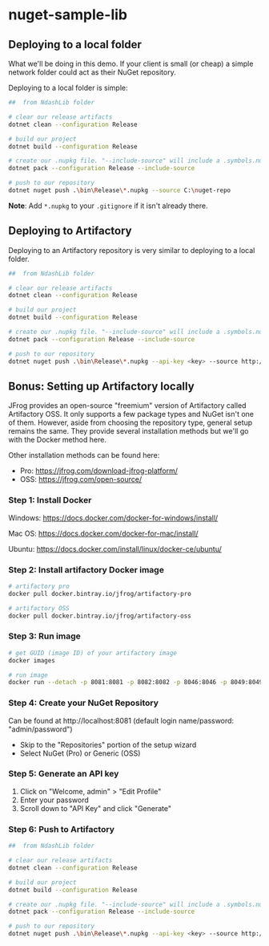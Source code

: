 # nuget-sample-lib

## Deploying to a local folder

What we'll be doing in this demo. If your client is small (or cheap) a simple network folder
could act as their NuGet repository.

Deploying to a local folder is simple:

```bash
##  from NdashLib folder

# clear our release artifacts
dotnet clean --configuration Release

# build our project
dotnet build --configuration Release

# create our .nupkg file. "--include-source" will include a .symbols.nupkg file
dotnet pack --configuration Release --include-source

# push to our repository
dotnet nuget push .\bin\Release\*.nupkg --source C:\nuget-repo
```

**Note**: Add `*.nupkg` to your `.gitignore` if it isn't already there.

## Deploying to Artifactory

Deploying to an Artifactory repository is very similar to deploying to a local folder.


```bash
##  from NdashLib folder

# clear our release artifacts
dotnet clean --configuration Release

# build our project
dotnet build --configuration Release

# create our .nupkg file. "--include-source" will include a .symbols.nupkg file
dotnet pack --configuration Release --include-source

# push to our repository
dotnet nuget push .\bin\Release\*.nupkg --api-key <key> --source http://artifactory.my-client.com/artifactory/api/nuget/nuget
```

## Bonus: Setting up Artifactory locally

JFrog provides an open-source "freemium" version of Artifactory called Artifactory OSS.
It only supports a few package types and NuGet isn't one of them.
However, aside from choosing the repository type, general setup remains the same.
They provide several installation methods but we'll go with the Docker method here.

Other installation methods can be found here:
- Pro: https://jfrog.com/download-jfrog-platform/
- OSS: https://jfrog.com/open-source/

### Step 1: Install Docker

Windows: https://docs.docker.com/docker-for-windows/install/

Mac OS: https://docs.docker.com/docker-for-mac/install/

Ubuntu: https://docs.docker.com/install/linux/docker-ce/ubuntu/

### Step 2: Install artifactory Docker image

```bash
# artifactory pro
docker pull docker.bintray.io/jfrog/artifactory-pro

# artifactory OSS
docker pull docker.bintray.io/jfrog/artifactory-oss
```

### Step 3: Run image

```bash
# get GUID (image ID) of your artifactory image
docker images

# run image
docker run --detach -p 8081:8081 -p 8082:8082 -p 8046:8046 -p 8049:8049 --name artifactory <guid>
```

### Step 4: Create your NuGet Repository

Can be found at http://localhost:8081 (default login name/password: "admin/password")
- Skip to the "Repositories" portion of the setup wizard
- Select NuGet (Pro) or Generic (OSS)

### Step 5: Generate an API key

1. Click on "Welcome, admin" > "Edit Profile"
2. Enter your password
3. Scroll down to "API Key" and click "Generate"

### Step 6: Push to Artifactory

```bash
##  from NdashLib folder

# clear our release artifacts
dotnet clean --configuration Release

# build our project
dotnet build --configuration Release

# create our .nupkg file. "--include-source" will include a .symbols.nupkg file
dotnet pack --configuration Release --include-source

# push to our repository
dotnet nuget push .\bin\Release\*.nupkg --api-key <key> --source http://localhost:8081/artifactory/api/nuget/nuget
```
